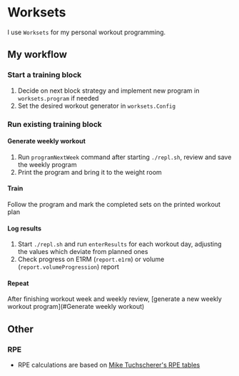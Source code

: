 # Worksets

I use `Worksets` for my personal workout programming.

## My workflow

### Start a training block

1. Decide on next block strategy and implement new program in `worksets.program` if needed
2. Set the desired workout generator in `worksets.Config`

### Run existing training block

#### Generate weekly workout

1. Run `programNextWeek` command after starting `./repl.sh`, review and save the weekly program
2. Print the program and bring it to the weight room

#### Train

Follow the program and mark the completed sets on the printed workout plan

#### Log results

1. Start `./repl.sh` and run `enterResults` for each workout day, adjusting the values which deviate
from planned ones
2. Check progress on E1RM (`report.e1rm`) or volume (`report.volumeProgression`) report

#### Repeat

After finishing workout week and weekly review, [generate a new weekly workout program](#Generate weekly workout)

## Other

### RPE

- RPE calculations are based on [Mike Tuchscherer's RPE tables](https://articles.reactivetrainingsystems.com/2015/11/29/beginning-rts/)
